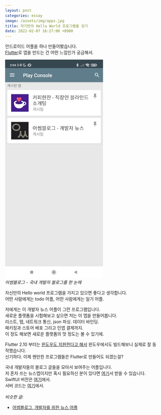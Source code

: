 ```yaml
---
layout: post
categories: essay
image: /assets/img/apps.jpg
title: 자기만의 Hello World 프로그램을 갖기
date: 2022-02-07 16:27:00 +0900
---
```


안드로이드 어플을 하나 만들어봤습니다.  
[Flutter](https://flutter.dev/)로 앱을 만드는 건 어떤 느낌인가 궁금해서.

![어썸블로그](/assets/img/apps.jpg)  
*어썸블로그 - 국내 개발자 블로그를 한 눈에*

자신만의 Hello world 프로그램을 가지고 있으면 좋다고 생각합니다.  
어떤 사람에게는 todo 어플, 어떤 사람에게는 일기 어플.

저에게는 이 개발자 뉴스 어플이 그런 프로그램입니다.  
새로운 플랫폼을 시험해보고 싶으면 저는 이 앱을 만들어봅니다.  
리스트, 탭, 네트워크 통신, json 파싱. 데이터 바인딩.  
패키징과 스토어 배포 그리고 인앱 결제까지.  
이 정도 해보면 새로운 플랫폼의 맛 정도는 볼 수 있기에.

Flutter 2.10 부터는 [윈도우도 지원한다고 해서](https://medium.com/flutter/announcing-flutter-for-windows-6979d0d01fed) 윈도우에서도 빌드해보니 실제로 잘 동작했습니다.  
신기하다. 이제 왠만한 프로그램들은 Flutter로 만들어도 되겠는걸?

국내 개발자들의 블로그 글들을 모아서 보여주는 어플입니다.  
저 혼자 쓰는 뉴스앱이지만 혹시 필요하신 분이 있다면 [여기](https://play.google.com/store/apps/details?id=blogs.awesome.android.awesome_blogs_flutter&hl=ko)서 받을 수 있습니다.  
SwiftUI 버전은 [여기](https://apps.apple.com/kr/app/id1557176134)에서.  
서버 코드는 [여기](https://github.com/BenjaminKim/awesome-blogs)에서.
<br>
<br>
*비슷한 글:*
* [어썸블로그, 개발자를 위한 뉴스 어플](/programming/2017/02/21/어썸블로그-개발자를-위한-뉴스-어플.html)
